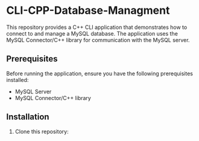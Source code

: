 # CLI-CPP-Database-Managment
This repository provides a C++ CLI application that demonstrates how to connect to and manage a MySQL database. The application uses the MySQL Connector/C++ library for communication with the MySQL server.

## Prerequisites

Before running the application, ensure you have the following prerequisites installed:

- MySQL Server
- MySQL Connector/C++ library

## Installation

1. Clone this repository:

   ```bash
   
